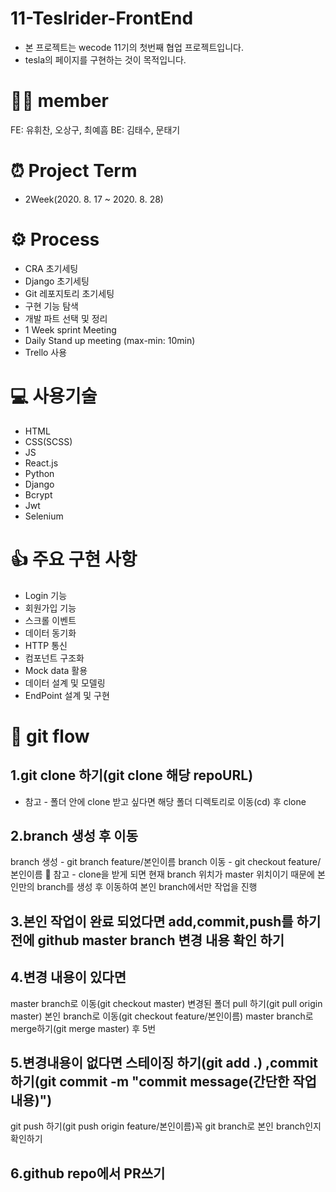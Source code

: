 # 11-Teslrider-FrontEnd
- 본 프로젝트는 wecode 11기의 첫번째 협업 프로젝트입니다.
- tesla의 페이지를 구현하는 것이 목적입니다.

# 🙋‍♂️ member
FE: 유휘찬, 오상구, 최예흠
BE: 김태수, 문태기

# ⏰ Project Term
- 2Week(2020. 8. 17 ~ 2020. 8. 28)

# ⚙️ Process
- CRA 초기세팅
- Django 초기세팅
- Git 레포지토리 초기세팅
- 구현 기능 탐색
- 개발 파트 선택 및 정리
- 1 Week sprint Meeting
- Daily Stand up meeting (max-min: 10min)
- Trello 사용

# 💻 사용기술
- HTML
- CSS(SCSS)
- JS
- React.js
- Python
- Django
- Bcrypt
- Jwt
- Selenium

# 👍 주요 구현 사항
- Login 기능
- 회원가입 기능
- 스크롤 이벤트
- 데이터 동기화
- HTTP 통신
- 컴포넌트 구조화
- Mock data 활용
- 데이터 설계 및 모델링
- EndPoint 설계 및 구현

# 🌊 git flow
## 1.git clone 하기(git clone 해당 repoURL)
* 참고 - 폴더 안에 clone 받고 싶다면 해당 폴더 디렉토리로 이동(cd) 후 clone
## 2.branch 생성 후 이동
 branch 생성 - git branch feature/본인이름
 branch 이동 - git checkout feature/본인이름
 🚨 참고 - clone을 받게 되면 현재 branch 위치가 master 위치이기 때문에 본인만의 branch를 생성 후 이동하여 본인 branch에서만 작업을 진행
## 3.본인 작업이 완료 되었다면 add,commit,push를 하기 전에 github master branch 변경 내용 확인 하기
## 4.변경 내용이 있다면
 master branch로 이동(git checkout master)
 변경된 폴더 pull 하기(git pull origin master)
 본인 branch로 이동(git checkout feature/본인이름)
 master branch로 merge하기(git merge master) 후 5번
## 5.변경내용이 없다면 스테이징 하기(git add .) ,commit 하기(git commit -m "commit message(간단한 작업 내용)")
 git push 하기(git push origin feature/본인이름)꼭 git branch로 본인 branch인지 확인하기
## 6.github repo에서 PR쓰기

 
